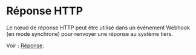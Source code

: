 # Réponse HTTP

Le nœud de réponse HTTP peut être utilisé dans un événement Webhook (en mode synchrone) pour renvoyer une réponse au système tiers.

Voir : [Réponse](/handbook/workflow-webhook#Response).
